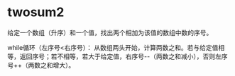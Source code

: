 # twosum2

给定一个数组（升序）和一个值，找出两个相加为该值的数组中数的序号。

while循环（左序号<右序号）：
从数组两头开始，计算两数之和。若与给定值相等，返回序号；若不相等，若大于给定值，右序号--（两数之和减小），否则左序号++（两数之和增大）。
